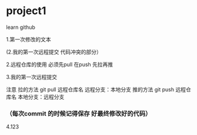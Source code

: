 # project1
learn github

 1.第一次修改的文本


 (2.我的第一次远程提交 代码冲突的部分） 

 2.远程仓库的使用 必须先pull 在push  先拉再推


 3.我的第一次远程提交

 注意 拉的方法 git pull   远程仓库名  远程分支：本地分支
      推的方法 git push   远程仓库名  本地分支：远程分支
    

### （每次commit 的时候记得保存 好最终修改好的代码）

4.123
